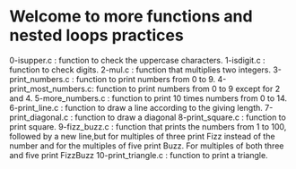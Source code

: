 # Welcome to more functions and nested loops practices
0-isupper.c : function to check the uppercase characters.
1-isdigit.c : function to check digits.
2-mul.c : function that multiplies two integers.
3-print_numbers.c : function to print numbers from 0 to 9.
4-print_most_numbers.c: function to print numbers from 0 to 9 except for 2 and 4.
5-more_numbers.c : function to print 10 times numbers from 0 to 14.
6-print_line.c : function to draw a line according to the giving length.
7-print_diagonal.c : function to draw a diagonal
8-print_square.c : function to print square.
9-fizz_buzz.c : function that prints the numbers from 1 to 100, followed by a new line,but for multiples of three print Fizz instead of the number and for the multiples of five print Buzz. For multiples of both three and five print FizzBuzz
10-print_triangle.c : function to print a triangle.

